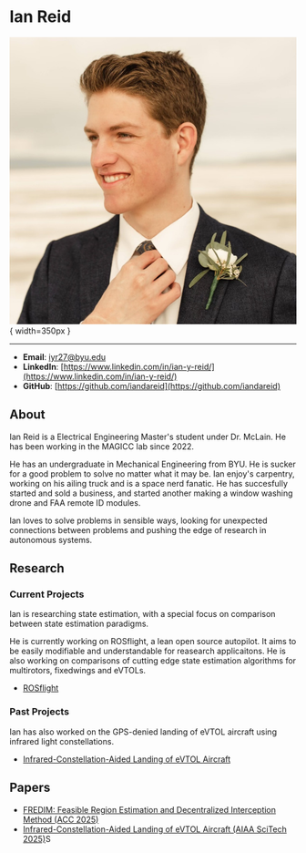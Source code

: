 # Ian Reid

![](../assets/ian_reid.jpg){ width=350px }

---

- **Email**: iyr27@byu.edu
- **LinkedIn**: [https://www.linkedin.com/in/ian-y-reid/](https://www.linkedin.com/in/ian-y-reid/)
- **GitHub**: [https://github.com/iandareid](https://github.com/iandareid)

## About

Ian Reid is a Electrical Engineering Master's student under Dr. McLain. He has been working in the MAGICC lab since 2022. 

He has an undergraduate in Mechanical Engineering from BYU.
He is sucker for a good problem to solve no matter what it may be.
Ian enjoy's carpentry, working on his ailing truck and is a space nerd fanatic.
He has succesfully started and sold a business, and started another making a window washing drone and FAA remote ID modules.

Ian loves to solve problems in sensible ways, looking for unexpected connections between problems and pushing the edge of research in autonomous systems.

## Research

### Current Projects
Ian is researching state estimation, with a special focus on comparison between state estimation paradigms. 

He is currently working on ROSflight, a lean open source autopilot.
It aims to be easily modifiable and understandable for reasearch applicaitons.
He is also working on comparisons of cutting edge state estimation algorithms for multirotors, fixedwings and eVTOLs.

- [ROSflight](../../research/projects/rosflight.md)

### Past Projects
Ian has also worked on the GPS-denied landing of eVTOL aircraft using infrared light constellations.

- [Infrared-Constellation-Aided Landing of eVTOL Aircraft](../../research/projects/infrared_landing_evtol_aircraft.md)

## Papers

- [FREDIM: Feasible Region Estimation and Decentralized Interception Method (ACC 2025)]()
- [Infrared-Constellation-Aided Landing of eVTOL Aircraft (AIAA SciTech 2025)](https://arc.aiaa.org/doi/10.2514/6.2025-1538)S
